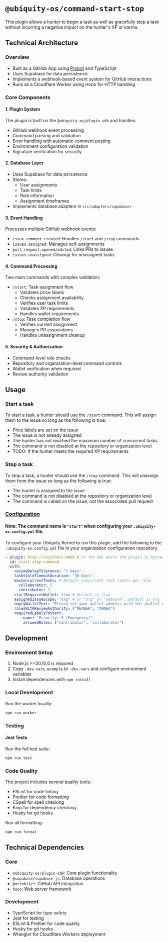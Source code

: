 # `@ubiquity-os/command-start-stop`

This plugin allows a hunter to begin a task as well as gracefully stop a task without incurring a negative impact on the hunter's XP or karma.

## Technical Architecture

### Overview
- Built as a GitHub App using [Probot](https://probot.github.io/) and TypeScript
- Uses Supabase for data persistence
- Implements a webhook-based event system for GitHub interactions
- Runs as a Cloudflare Worker using Hono for HTTP handling

### Core Components

#### 1. Plugin System
The plugin is built on the `@ubiquity-os/plugin-sdk` and handles:
- GitHub webhook event processing
- Command parsing and validation
- Error handling with automatic comment posting
- Environment configuration validation
- Signature verification for security

#### 2. Database Layer
- Uses Supabase for data persistence
- Stores:
  - User assignments
  - Task limits
  - Role information
  - Assignment timeframes
- Implements database adapters in `src/adapters/supabase/`

#### 3. Event Handling
Processes multiple GitHub webhook events:
- `issue_comment.created`: Handles `/start` and `/stop` commands
- `issues.assigned`: Manages self-assignments
- `pull_request.opened/edited`: Links PRs to issues
- `issues.unassigned`: Cleanup for unassigned tasks

#### 4. Command Processing
Two main commands with complex validation:
- `/start`: Task assignment flow
  - Validates price labels
  - Checks assignment availability
  - Verifies user task limits
  - Validates XP requirements
  - Handles wallet requirements
- `/stop`: Task completion flow
  - Verifies current assignment
  - Manages PR associations
  - Handles unassignment cleanup

#### 5. Security & Authorization
- Command-level role checks
- Repository and organization-level command controls
- Wallet verification when required
- Review authority validation

## Usage

### Start a task

To start a task, a hunter should use the `/start` command. This will assign them to the issue so long as the following is true:

- Price labels are set on the issue
- The issue is not already assigned
- The hunter has not reached the maximum number of concurrent tasks
- The command is not disabled at the repository or organization level
- TODO: If the hunter meets the required XP requirements

### Stop a task

To stop a task, a hunter should use the `/stop` command. This will unassign them from the issue so long as the following is true:

- The hunter is assigned to the issue
- The command is not disabled at the repository or organization level
- The command is called on the issue, not the associated pull request

### [Configuration](./src/types/plugin-input.ts)

#### Note: The command name is `"start"` when configuring your `.ubiquity-os.config.yml` file.

To configure your Ubiquity Kernel to run this plugin, add the following to the `.ubiquity-os.config.yml` file in your organization configuration repository.

```yml
- plugin: http://localhost:4000 # or the URL where the plugin is hosted
  id: start-stop-command
  with:
    reviewDelayTolerance: "3 Days"
    taskStaleTimeoutDuration: "30 Days"
    maxConcurrentTasks: # Default concurrent task limits per role.
      collaborator: 5
      contributor: 3
    startRequiresWallet: true # default is true
    assignedIssueScope: "org" # or "org" or "network". Default is org
    emptyWalletText: "Please set your wallet address with the /wallet command first and try again."
    rolesWithReviewAuthority: ["MEMBER", "OWNER"]
    requiredLabelsToStart:
      - name: "Priority: 5 (Emergency)"
        allowedRoles: ["contributor", "collaborator"]
```

## Development

### Environment Setup
1. Node.js >=20.10.0 is required
2. Copy `.dev.vars.example` to `.dev.vars` and configure environment variables
3. Install dependencies with `npm install`

### Local Development
Run the worker locally:
```bash
npm run worker
```

### Testing

#### Jest Tests
Run the full test suite:
```bash
npm run test
```

### Code Quality
The project includes several quality tools:
- ESLint for code linting
- Prettier for code formatting
- CSpell for spell checking
- Knip for dependency checking
- Husky for git hooks

Run all formatting:
```bash
npm run format
```

## Technical Dependencies

### Core
- `@ubiquity-os/plugin-sdk`: Core plugin functionality
- `@supabase/supabase-js`: Database operations
- `@octokit/*`: GitHub API integration
- `hono`: Web server framework

### Development
- TypeScript for type safety
- Jest for testing
- ESLint & Prettier for code quality
- Husky for git hooks
- Wrangler for Cloudflare Workers deployment
